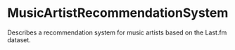 # MusicArtistRecommendationSystem
Describes a recommendation system for music artists based on the Last.fm dataset.
